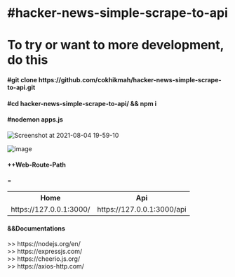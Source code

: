 # #hacker-news-simple-scrape-to-api
# To try or want to more development, do this
<h4>#git clone https://github.com/cokhikmah/hacker-news-simple-scrape-to-api.git</h4>
<h4>#cd hacker-news-simple-scrape-to-api/ && npm i</h4>
<h4>#nodemon apps.js </h4>
 
![Screenshot at 2021-08-04 19-59-10](https://user-images.githubusercontent.com/26646542/128184873-8912e13d-0736-4981-bbc0-0df5b59b8531.png)

![image](https://user-images.githubusercontent.com/26646542/128318426-2128e95b-7365-473f-b071-852c287d5798.png)


<h4>++Web-Route-Path</h4>
<table>
  <tr>
   <th>Home</th>
   <th>Api</th>=
  </tr>
  <tr>
   <td>https://127.0.0.1:3000/</td>
   <td>https://127.0.0.1:3000/api</td>
  </tr>
</table>

<h4>&&Documentations</h4>
>> https://nodejs.org/en/<br>
>> https://expressjs.com/ <br>
>> https://cheerio.js.org/ <br>
>> https://axios-http.com/ <br>
